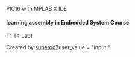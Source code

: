 PIC16 with MPLAB X IDE
#### learning assembly in Embedded System Course
T1
T4
Lab1
		
		
		
Created by [superoo7](http://superoo7)user_value = "input:"

